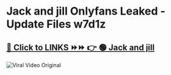 
 # Jack and jill Onlyfans Leaked - Update Files w7d1z

## <h2><a href="https://clipsfans.com/Jack_and_jill&ref=git">🔗 Click to LINKS ⏩⏩ 👉 🟢 Jack and jill </a></h2>

<a href="https://clipsfans.com/Jack_and_jill&ref=git" rel="nofollow" data-target="animated-image.originalLink"><img src="https://i.ibb.co.com/xMMVF88/686577567.gif" alt="Viral Video Original" style="max-width: 100%; display: inline-block;" data-target="animated-image.originalImage"></a>

